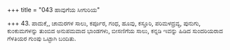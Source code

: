 +++
title = "043 ಹಾವುಗೆಯ ಸೀಗುರಿಯ"

+++
43. ಪಾದುಕೆ,, ಚಾಮರಗಳ ಸಾಲು, ಕರ್ಪೂರ, ಗಂಧ, ಹೂವು, ಕಸ್ತೂರಿ, ಪರಿಮಳದ್ರವ್ಯ, ಪುನುಗು, ಕುಂಕುಮಗಳನ್ನು ತುಂಬಿದ ಅನುಪಮವಾದ ಭಾಂಡಗಳು, ಬೀಸಣಿಗೆಯ ಸಾಲು, ಕನ್ನಡಿ ಇವನ್ನು ಹಿಡಿದ ಸುಂದರಿಯರಾದ ಗೆಳತಿಯರ ಗುಂಪು ಒಟ್ಟಾಗಿ ಬಂದಿತು.